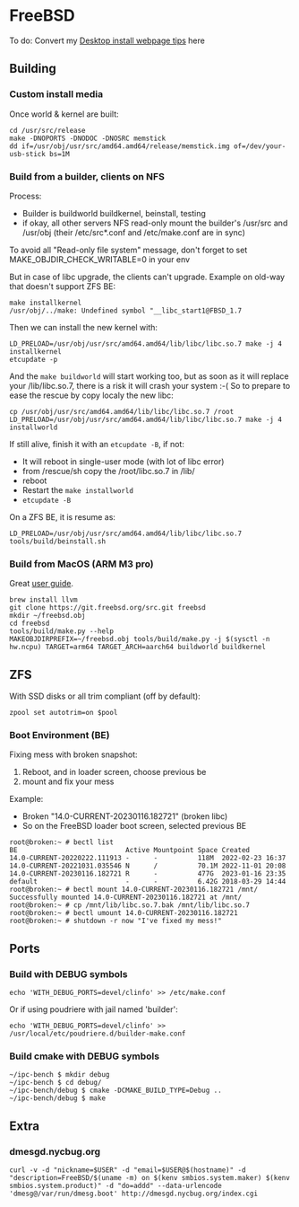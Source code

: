 # FreeBSD

To do: Convert my [Desktop install webpage tips](https://olivier.cochard.me/bidouillage/installation-et-configuration-de-freebsd-comme-poste-de-travail) here

## Building

### Custom install media

Once world & kernel are built:
```
cd /usr/src/release
make -DNOPORTS -DNODOC -DNOSRC memstick
dd if=/usr/obj/usr/src/amd64.amd64/release/memstick.img of=/dev/your-usb-stick bs=1M
```

### Build from a builder, clients on NFS

Process:
- Builder is buildworld buildkernel, beinstall, testing
- if okay, all other servers NFS read-only mount the builder's /usr/src and /usr/obj (their /etc/src\*.conf and /etc/make.conf are in sync)

To avoid all "Read-only file system" message, don't forget to set MAKE_OBJDIR_CHECK_WRITABLE=0 in your env

But in case of libc upgrade, the clients can't upgrade.
Example on old-way that doesn't support ZFS BE:
```
make installkernel
/usr/obj/../make: Undefined symbol "__libc_start1@FBSD_1.7
```

Then we can install the new kernel with:
```
LD_PRELOAD=/usr/obj/usr/src/amd64.amd64/lib/libc/libc.so.7 make -j 4 installkernel
etcupdate -p
```

And the `make buildworld` will start working too, but as soon as it will replace your /lib/libc.so.7,
there is a risk it will crash your system :-(
So to prepare to ease the rescue by copy localy the new libc:
```
cp /usr/obj/usr/src/amd64.amd64/lib/libc/libc.so.7 /root
LD_PRELOAD=/usr/obj/usr/src/amd64.amd64/lib/libc/libc.so.7 make -j 4 installworld
```

If still alive, finish it with an `etcupdate -B`, if not:
- It will reboot in single-user mode (with lot of libc error)
- from /rescue/sh copy the /root/libc.so.7 in /lib/
- reboot
- Restart the `make installworld`
- `etcupdate -B`

On a ZFS BE, it is resume as:
```
LD_PRELOAD=/usr/obj/usr/src/amd64.amd64/lib/libc/libc.so.7 tools/build/beinstall.sh
```

### Build from MacOS (ARM M3 pro)

Great [user guide](https://docs.freebsd.org/en/books/handbook/cutting-edge/#building-on-non-freebsd-hosts).

```
brew install llvm
git clone https://git.freebsd.org/src.git freebsd
mkdir ~/freebsd.obj
cd freebsd
tools/build/make.py --help
MAKEOBJDIRPREFIX=~/freebsd.obj tools/build/make.py -j $(sysctl -n hw.ncpu) TARGET=arm64 TARGET_ARCH=aarch64 buildworld buildkernel
```

## ZFS

With SSD disks or all trim compliant (off by default):

```
zpool set autotrim=on $pool
```

### Boot Environment (BE)

Fixing mess with broken snapshot:
1. Reboot, and in loader screen, choose previous be
2. mount and fix your mess

Example:
- Broken "14.0-CURRENT-20230116.182721" (broken libc)
- So on the FreeBSD loader boot screen, selected previous BE

```
root@broken:~ # bectl list
BE                           Active Mountpoint Space Created
14.0-CURRENT-20220222.111913 -      -          118M  2022-02-23 16:37
14.0-CURRENT-20221031.035546 N      /          70.1M 2022-11-01 20:08
14.0-CURRENT-20230116.182721 R      -          477G  2023-01-16 23:35
default                      -      -          6.42G 2018-03-29 14:44
root@broken:~ # bectl mount 14.0-CURRENT-20230116.182721 /mnt/
Successfully mounted 14.0-CURRENT-20230116.182721 at /mnt/
root@broken:~ # cp /mnt/lib/libc.so.7.bak /mnt/lib/libc.so.7
root@broken:~ # bectl umount 14.0-CURRENT-20230116.182721
root@broken:~ # shutdown -r now "I've fixed my mess!"
```

## Ports

### Build with DEBUG symbols

```
echo 'WITH_DEBUG_PORTS=devel/clinfo' >> /etc/make.conf
```
Or if using poudriere with jail named 'builder':
```
echo 'WITH_DEBUG_PORTS=devel/clinfo' >> /usr/local/etc/poudriere.d/builder-make.conf
```

### Build cmake with DEBUG symbols

```
~/ipc-bench $ mkdir debug
~/ipc-bench $ cd debug/
~/ipc-bench/debug $ cmake -DCMAKE_BUILD_TYPE=Debug ..
~/ipc-bench/debug $ make
```

## Extra

### dmesgd.nycbug.org

```
curl -v -d "nickname=$USER" -d "email=$USER@$(hostname)" -d "description=FreeBSD/$(uname -m) on $(kenv smbios.system.maker) $(kenv smbios.system.product)" -d "do=addd" --data-urlencode 'dmesg@/var/run/dmesg.boot' http://dmesgd.nycbug.org/index.cgi
```
